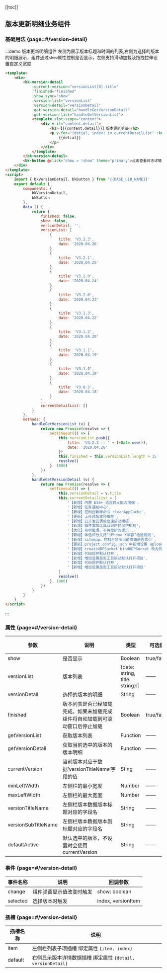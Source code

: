 <script>
    import { bkVersionDetail, bkButton } from '@'
    export default {
        components: {
            bkVersionDetail,
            bkButton
        },
        data () {
            return {
                finished: false,
                show: false,
                versionDetail: '',
                versionList: [
                    {
                        title: 'V3.2.3',
                        date: '2020.04.26'
                    },
                    {
                        title: 'V3.2.1',
                        date: '2020.04.25'
                    },
                    {
                        title: 'V3.2.0',
                        date: '2020.04.24'
                    },
                    {
                        title: 'V3.1.9',
                        date: '2020.04.23'
                    },
                    {
                        title: 'V3.1.3',
                        date: '2020.04.22'
                    },
                    {
                        title: 'V3.1.2',
                        date: '2020.04.20'
                    },
                    {
                        title: 'V3.1.1',
                        date: '2020.04.19'
                    },
                    {
                        title: 'V3.1.0',
                        date: '2020.04.18'
                    },
                    {
                        title: 'V3.0.3',
                        date: '2020.04.18'
                    }
                ],
                currentDetailList: []
            }
        },
        methods: {
            handleGetVersionList (v) {
                return new Promise(resolve => {
                    setTimeout(() => {
                        this.versionList.push({
                            title: 'V3.2.3 -- ' + (+Date.now()),
                            date: '2020.04.26'
                        })
                        this.finished = this.versionList.length > 15
                        resolve()
                    }, 1000)
                })
            },
            handleGetVersionDetail (v) {
                return new Promise(resolve => {
                    setTimeout(() => {
                        this.versionDetail = v.title
                        this.currentDetailList = [
                            '【新增】内置 ES6+ 语言转义能力增强',
                            '【新增】任务通知中心',
                            '【新增】控制台新增命令 cleanAppCache',
                            '【更新】上传时版本号推荐',
                            '【新增】云开发云调用快速启动模板',
                            '【新增】插件增加工具回退时的保护机制',
                            '【优化】素材管理，不再维护的提示',
                            '【新增】体验评分支持“iPhone X兼容”检验规则',
                            '【新增】sitemap，控制台显示当前页面是否索引',
                            '【更新】project.config.json 中新增设置 uploadWithSourceMap',
                            '【新增】createUDPSocket bindUDPSocket 改为同步接口',
                            '【新增】代码保护默认打开',
                            '【新增】增加设置是否工具启动默认打开项目',
                            '【新增】代码保护默认打开',
                            '【新增】增加设置是否工具启动默认打开项目'
                        ]
                        resolve()
                    }, 1000)
                })
            }
        }
    }
</script>

[[toc]]

## 版本更新明细业务组件

### 基础用法 {page=#/version-detail}

:::demo 版本更新明细组件 左测为展示版本标题和时间的列表,右侧为选择的版本的明细展示，组件通过`show`属性控制是否显示，左侧支持滑动加载及拖拽拉伸设置自定义宽度

```html
<template>
    <div>
        <bk-version-detail
            :current-version="versionList[0].title"
            :finished="finished"
            :show.sync="show"
            :version-list="versionList"
            :version-detail="versionDetail"
            :get-version-detail="handleGetVersionDetail"
            :get-version-list="handleGetVersionList">
            <template slot-scope="content">
                <div v-if="content.detail">
                    <h2>【{{content.detail}}】版本更新明细</h2>
                    <p v-for="(detial, index) in currentDetailList" :key="index">
                        {{detial}}
                    </p>
                </div>
            </template>
        </bk-version-detail>
        <bk-button @click="show = !show" theme="primary">点击查看日志详情</bk-button>
    </div>
</template>
<script>
    import { bkVersionDetail, bkButton } from '{{BASE_LIB_NAME}}'
    export default {
        components: {
            bkVersionDetail,
            bkButton
        },
        data () {
            return {
                finished: false,
                show: false,
                versionDetail: '',
                versionList: [
                    {
                        title: 'V3.2.3',
                        date: '2020.04.26'
                    },
                    {
                        title: 'V3.2.1',
                        date: '2020.04.25'
                    },
                    {
                        title: 'V3.2.0',
                        date: '2020.04.24'
                    },
                    {
                        title: 'V3.2.0',
                        date: '2020.04.23'
                    },
                    {
                        title: 'V3.1.3',
                        date: '2020.04.22'
                    },
                    {
                        title: 'V3.1.2',
                        date: '2020.04.20'
                    },
                    {
                        title: 'V3.1.1',
                        date: '2020.04.19'
                    },
                    {
                        title: 'V3.1.0',
                        date: '2020.04.18'
                    },
                    {
                        title: 'V3.0.3',
                        date: '2020.04.18'
                    }
                ],
                currentDetailList: []
            }
        },
        methods: {
            handleGetVersionList (v) {
                return new Promise(resolve => {
                    setTimeout(() => {
                        this.versionList.push({
                            title: 'V3.2.3 -- ' + (+Date.now()),
                            date: '2020.04.26'
                        })
                        this.finished = this.versionList.length > 15
                        resolve()
                    }, 1000)
                })
            },
            handleGetVersionDetail (v) {
                return new Promise(resolve => {
                    setTimeout(() => {
                        this.versionDetail = v.title
                        this.currentDetailList = [
                            '【新增】内置 ES6+ 语言转义能力增强',
                            '【新增】任务通知中心',
                            '【新增】控制台新增命令 cleanAppCache',
                            '【更新】上传时版本号推荐',
                            '【新增】云开发云调用快速启动模板',
                            '【新增】插件增加工具回退时的保护机制',
                            '【优化】素材管理，不再维护的提示',
                            '【新增】体验评分支持“iPhone X兼容”检验规则',
                            '【新增】sitemap，控制台显示当前页面是否索引',
                            '【更新】project.config.json 中新增设置 uploadWithSourceMap',
                            '【新增】createUDPSocket bindUDPSocket 改为同步接口',
                            '【新增】代码保护默认打开',
                            '【新增】增加设置是否工具启动默认打开项目',
                            '【新增】代码保护默认打开',
                            '【新增】增加设置是否工具启动默认打开项目'
                        ]
                        resolve()
                    }, 1000)
                })
            }
        }
    }
</script>


```

:::


### 属性 {page=#/version-detail}
| 参数 | 说明 | 类型 | 可选值 | 默认值 |
|------|------|------|------|------|
| show | 是否显示 | Boolean | true/false | false |
| versionList | 版本列表 | {date: string, title: string}[] | —— | [] |
| versionDetail | 选择的版本的明细 | String | —— | '' |
| finished | 版本列表是否已经加载完成，如果未加载完成组件将自动加载到可滚动窗口后停止加载 | Boolean | true/false | true |
| getVersionList | 获取版本列表 | Function | —— | —— |
| getVersionDetail | 获取当前选中的版本的版本明细 | Function | —— | —— |
| currentVersion | 当前版本对应于数据’versionTitleName‘字段的值 | Sting | —— | —— |
| minLeftWidth | 左侧栏的最小宽度 | Number | —— | 180 |
| maxLeftWidth | 左侧栏的最大宽度 | Number | —— | 500 |
| versionTitleName | 左侧栏版本数据版本标题对应的字段名 | String | —— | title |
| versionSubTitleName | 左侧栏版本数据版本副标题对应的字段名 | String | —— | date |
| defaultActive | 默认选中的版本，不设置时会使用currentVersion | String | —— | —— |

### 事件 {page=#/version-detail}
| 事件名称 | 说明 | 回调参数 |
|------|------|------|
| change | 组件弹窗显示值改变时触发 | show: boolean |
| selected | 选择版本时触发 | index, versionItem |

### 插槽 {page=#/version-detail}
| 插槽名称 | 说明 |
|------|------|
| item | 左侧栏列表子项插槽 绑定属性 `{item, index}` |
| default | 右侧显示版本详情数据插槽 绑定属性 `{detail, versionDetail}` |
